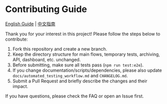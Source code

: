 # Contributing Guide

[English Guide](CONTRIBUTING.en.md) | [中文指南](CONTRIBUTING.zh-CN.md)

Thank you for your interest in this project! Please follow the steps below to contribute:

1. Fork this repository and create a new branch.
2. Keep the directory structure for main flows, temporary tests, archiving, API, dashboard, etc. unchanged.
3. Before submitting, make sure all tests pass (`npm run test:e2e`).
4. If you change documentation/scripts/dependencies, please also update `docs/automated_testing_workflow.md` and `CHANGELOG.md`.
5. Submit a Pull Request and briefly describe the changes and their impact.

If you have questions, please check the FAQ or open an Issue first. 